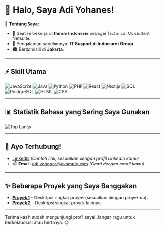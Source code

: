 # 👋 Halo, Saya Adi Yohanes!

🎯 **Tentang Saya:**
- 💼 Saat ini bekerja di **Hands Indonesia** sebagai Technical Consultant Netsuite.
- 🔧 Pengalaman sebelumnya: **IT Support di Indomaret Group**.
- 🏙️ Berdomisili di **Jakarta**.

---

## ⚡ Skill Utama

<p align="left">
  <img src="https://img.shields.io/badge/Javascript-F7DF1E?style=for-the-badge&logo=javascript&logoColor=black" alt="JavaScript"/>
  <img src="https://img.shields.io/badge/Java-007396?style=for-the-badge&logo=java&logoColor=white" alt="Java"/>
  <img src="https://img.shields.io/badge/Python-3776AB?style=for-the-badge&logo=python&logoColor=white" alt="Python"/>
  <img src="https://img.shields.io/badge/PHP-777BB4?style=for-the-badge&logo=php&logoColor=white" alt="PHP"/>
  <img src="https://img.shields.io/badge/React-61DAFB?style=for-the-badge&logo=react&logoColor=black" alt="React"/>
  <img src="https://img.shields.io/badge/Next.js-000000?style=for-the-badge&logo=nextdotjs&logoColor=white" alt="Next.js"/>
  <img src="https://img.shields.io/badge/SQL-4479A1?style=for-the-badge&logo=mysql&logoColor=white" alt="SQL"/>
  <img src="https://img.shields.io/badge/PostgreSQL-336791?style=for-the-badge&logo=postgresql&logoColor=white" alt="PostgreSQL"/>
  <img src="https://img.shields.io/badge/HTML-E34F26?style=for-the-badge&logo=html5&logoColor=white" alt="HTML"/>
  <img src="https://img.shields.io/badge/CSS-1572B6?style=for-the-badge&logo=css3&logoColor=white" alt="CSS"/>
</p>

---

## 📊 Statistik Bahasa yang Sering Saya Gunakan

![Top Langs](https://github-readme-stats.vercel.app/api/top-langs/?username=AdiYohanes&layout=compact&theme=radical)

---

## 💬 Ayo Terhubung!
- [LinkedIn](https://www.linkedin.com/in/adi-yohanes/) *(Contoh link, sesuaikan dengan profil LinkedIn kamu)*
- 📫 **Email:** adi.yohanes@example.com *(Ganti dengan email kamu)*

---

## ✨ Beberapa Proyek yang Saya Banggakan
- **[Proyek 1](#)** - Deskripsi singkat proyek (sesuaikan dengan proyekmu).
- **[Proyek 2](#)** - Deskripsi singkat proyek lainnya.

---

Terima kasih sudah mengunjungi profil saya! Jangan ragu untuk berkolaborasi atau bertanya. 😊
